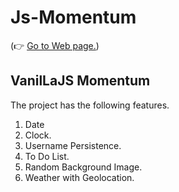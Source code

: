 # Js-Momentum
(👉 [Go to Web page.](https://seojeongho.github.io/Js-Momentum/))
## VanilLaJS Momentum
The project has the following features.
1. Date
2. Clock.
3. Username Persistence.
4. To Do List.
5. Random Background Image.
6. Weather with Geolocation.
